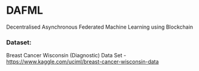 # DAFML
Decentralised Asynchronous Federated Machine Learning using Blockchain

### Dataset:

Breast Cancer Wisconsin (Diagnostic) Data Set - https://www.kaggle.com/uciml/breast-cancer-wisconsin-data